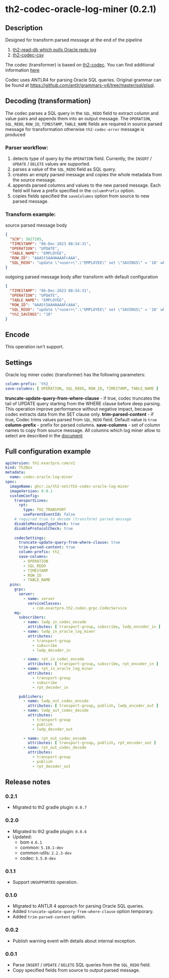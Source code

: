 # th2-codec-oracle-log-miner (0.2.1)

## Description

Designed for transform parsed message at the end of the pipeline
1. [th2-read-db which pulls Oracle redo log](https://github.com/th2-net/th2-read-db/tree/dev-2/oracle-log-miner.md)
2. [th2-codec-csv](https://github.com/th2-net/th2-codec-csv)

The codec (transformer) is based on [th2-codec](https://github.com/th2-net/th2-codec). You can find additional information [here](https://github.com/th2-net/th2-codec/blob/master/README.md)

Codec uses ANTLR4 for parsing Oracle SQL queries.
Original grammar can be found at https://github.com/antlr/grammars-v4/tree/master/sql/plsql.

## Decoding (transformation)

The codec parses a SQL query in the `SQL_REDO` field to extract column and value pairs and appends them into an output message.
The `OPERATION`, `SQL_REDO`, `ROW_ID`, `TIMESTAMP`, `TABLE_NAME` fields are required in source parsed message for transformation otherwise `th2-codec-error` message is produced 

### Parser workflow:
1. detects type of query by the `OPERATION` field. 
Currently, the `INSERT` / `UPDATE` / `DELETE` values are supported.
2. parses a value of the `SQL_REDO` field as SQL query.
3. creates an empty parsed message and copies the whole metadata from the source message.
4. appends parsed columns and values to the new parsed message. 
Each field will have a prefix specified in the `columnPrefix` option.
5. copies fields specified the `saveColumns` option from source to new parsed message.

### Transform example:

source parsed message body
```json
{
  "SCN": 3627285,
  "TIMESTAMP": "06-Dec-2023 08:54:31",
  "OPERATION": "UPDATE",
  "TABLE_NAME": "EMPLOYEE",
  "ROW_ID": "AAASt5AAHAAAAFcAAA",
  "SQL_REDO": "update \"<user>\".\"EMPLOYEE\" set \"SAVINGS\" = '10' where \"SAVINGS\" = '1' and ROWID = 'AAASt5AAHAAAAFcAAA';"
}
```

outgoing parsed message body after transform with default configuration
```json
{
  "TIMESTAMP": "06-Dec-2023 08:54:31",
  "OPERATION": "UPDATE",
  "TABLE_NAME": "EMPLOYEE",
  "ROW_ID": "AAASt5AAHAAAAFcAAA",
  "SQL_REDO": "update \"<user>\".\"EMPLOYEE\" set \"SAVINGS\" = '10' where \"SAVINGS\" = '1' and ROWID = 'AAASt5AAHAAAAFcAAA';",
  "th2_SAVINGS": "10"
}
```

## Encode

This operation isn't support.

## Settings

Oracle log miner codec (transformer) has the following parameters:
```yaml
column-prefix: 'th2_'
save-columns: [ OPERATION, SQL_REDO, ROW_ID, TIMESTAMP, TABLE_NAME ]
```

**truncate-update-query-from-where-clause** - if true, codec truncates the tail of UPDATE query starting from the WHERE clause before deep parsing.
This operation improve performance without negative impact, because codec extracts data from the SET clause only.
**trim-parsed-content** - if true, Codec trims values parsed from `SQL_REDO` field. Default value is `true`
**column-prefix** - prefix for parsed columns.
**save-columns** - set of column names to copy from source message.
All columns which log miner allow to select are described in the [document](https://docs.oracle.com/en/database/oracle/oracle-database/19/refrn/V-LOGMNR_CONTENTS.html#GUID-B9196942-07BF-4935-B603-FA875064F5C3) 

## Full configuration example

```yaml
apiVersion: th2.exactpro.com/v2
kind: Th2Box
metadata:
  name: codec-oracle-log-miner
spec:
  imageName: ghcr.io/th2-net/th2-codec-oracle-log-miner
  imageVersion: 0.0.1
  customConfig:
    transportLines:
      rpt:
        type: TH2_TRANSPORT
        useParentEventId: false    
    # required true to decode (transform) parsed message 
    disableMessageTypeCheck: true
    disableProtocolCheck: true
    
    codecSettings:
      truncate-update-query-from-where-clause: true
      trim-parsed-content: true
      column-prefix: th2_
      save-columns:
        - OPERATION
        - SQL_REDO
        - TIMESTAMP
        - ROW_ID
        - TABLE_NAME
  pins:
    grpc:
      server:
        - name: server
          serviceClasses:
            - com.exactpro.th2.codec.grpc.CodecService
    mq:
      subscribers:
        - name: lwdp_in_codec_encode
          attributes: [ transport-group, subscribe, lwdp_encoder_in ]
        - name: lwdp_in_oracle_log_miner
          attributes:
            - transport-group
            - subscribe
            - lwdp_decoder_in

        - name: rpt_in_codec_encode
          attributes: [ transport-group, subscribe, rpt_encoder_in ]
        - name: rpt_in_oracle_log_miner
          attributes:
            - transport-group
            - subscribe
            - rpt_decoder_in

      publishers:
        - name: lwdp_out_codec_encode
          attributes: [ transport-group, publish, lwdp_encoder_out ]
        - name: lwdp_out_codec_decode
          attributes:
            - transport-group
            - publish
            - lwdp_decoder_out

        - name: rpt_out_codec_encode
          attributes: [ transport-group, publish, rpt_encoder_out ]
        - name: rpt_out_codec_decode
          attributes:
            - transport-group
            - publish
            - rpt_decoder_out
```

## Release notes

### 0.2.1
+ Migrated to th2 gradle plugin: `0.0.7`

### 0.2.0
+ Migrated to th2 gradle plugin: `0.0.6`
+ Updated:
    + bom `4.6.1`
    + common: `5.10.1-dev`
    + common-utils: `2.2.3-dev`
    + codec: `5.5.0-dev`

### 0.1.1
+ Support `UNSUPPORTED` operation.

### 0.1.0
+ Migrated to ANTLR 4 approach for parsing Oracle SQL queries.
+ Added `truncate-update-query-from-where-clause` option temporary.
+ Added `trim-parsed-content` option.

### 0.0.2
+ Publish warning event with details about internal exception.

### 0.0.1
+ Parse `INSERT` / `UPDATE` / `DELETE` SQL queries from the `SQL_REDO` field.
+ Copy specified fields from source to output parsed message.